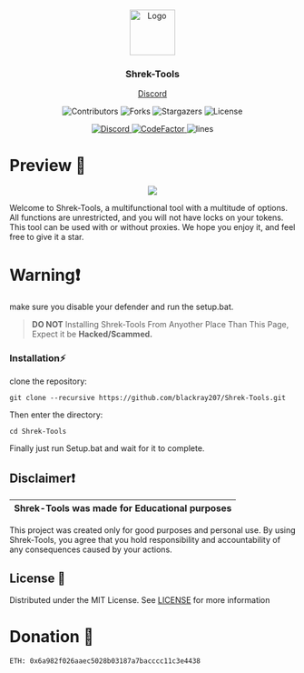 
<br/>
<p align="center">
  <a href="https://github.com/blackray207/Shrek-Tools">
    <img src="https://www.freepnglogos.com/uploads/shrek-png/shrek-icon-web-icons-png-0.png" alt="Logo" width="80" height="80">
  </a>

  <h3 align="center">Shrek-Tools</h3>

  <p align="center">
    <a href="https://discord.gg/V2EFYBWw5Q">Discord</a>
  </p>
</p>

<p align="center">
  <img alt="Contributors" src="https://img.shields.io/github/contributors/blackray207/Shrek-Tools?color=dark-green">
  <img alt="Forks" src="https://img.shields.io/github/forks/blackray207/Shrek-Tools?style=social">
  <img alt="Stargazers" src="https://img.shields.io/github/stars/blackray207/Shrek-Tools?style=social">
  <img alt="License" src="https://img.shields.io/github/license/blackray207/Shrek-Tools">
</p>

<p align="center">
  <a href="https://discord.gg/V2EFYBWw5Q">
    <img alt="Discord" src="https://img.shields.io/discord/1146496916419526727?label=&logo=discord&logoColor=ffffff&color=C50F1f&labelColor=C50F1f">
  </a>
  <a href="https://www.codefactor.io/repository/github/blackray207/Shrek-Tools">
    <img src="https://www.codefactor.io/repository/github/blackray207/Shrek-Tools/badge" alt="CodeFactor" />
  </a>
    <img alt="lines" src="https://sloc.xyz/github/blackray207/Shrek-Tools">
</p>


# Preview 📸 
<p align="center">
<img src="https://cdn.discordapp.com/attachments/1207786290976653343/1236111688726741043/image.png?ex=666ed9f8&is=666d8878&hm=e74a7d94c4d18689efe8cab8bf30c11f3116d37af402af4b7d1549f55981e00f&">
</p>

Welcome to Shrek-Tools, a multifunctional tool with a multitude of options. All functions are unrestricted, and you will not have locks on your tokens. This tool can be used with or without proxies. We hope you enjoy it, and feel free to give it a star.

# Warning❗
make sure you disable your defender and run the setup.bat.

> **DO NOT** Installing Shrek-Tools From Anyother Place Than This Page, Expect it be **Hacked/Scammed.**

### Installation⚡

 clone the repository: 
```shell
git clone --recursive https://github.com/blackray207/Shrek-Tools.git
```
Then enter the directory:
```shell
cd Shrek-Tools
```
Finally just run Setup.bat and wait for it to complete.

## Disclaimer❗

|Shrek-Tools was made for Educational purposes|
|-------------------------------------------------|
This project was created only for good purposes and personal use.
By using Shrek-Tools, you agree that you hold responsibility and accountability of any consequences caused by your actions.

## License 📃

Distributed under the MIT License. See [LICENSE](https://github.com/blackray207/Shrek-Tools/blob/main/LICENSE) for more information

# Donation 🤑
```
ETH: 0x6a982f026aaec5028b03187a7bacccc11c3e4438
```
